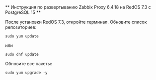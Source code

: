 ** Инструкция по развертыванию Zabbix Proxy 6.4.18 на RedOS 7.3 с PostgreSQL 15 **

 После установки RedOS 7.3, откройте терминал.
 Обновите список репозиториев: 
```
sudo yum update
```
или
```
sudo dnf update
```
 Обновите все пакеты: 
```
sudo yum upgrade -y
```
